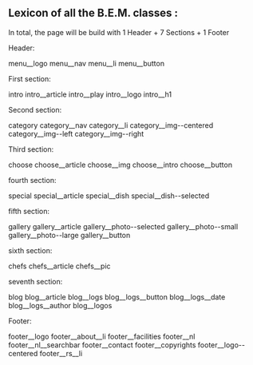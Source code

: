 ## Lexicon of all the B.E.M. classes :

In total, the page will be build with 1 Header + 7 Sections + 1 Footer

Header: 

menu__logo
menu__nav
menu__li
menu__button

First section: 

intro
intro__article
intro__play
intro__logo
intro__h1

Second section: 

category
category__nav
category__li
category__img--centered
category__img--left
category__img--right

Third section:

choose
choose__article
choose__img
choose__intro
choose__button

fourth section:

special
special__article
special__dish
special__dish--selected

fifth section:

gallery
gallery__article
gallery__photo--selected
gallery__photo--small
gallery__photo--large
gallery__button

sixth section:

chefs
chefs__article
chefs__pic

seventh section:

blog
blog__article
blog__logs
blog__logs__button
blog__logs__date
blog__logs__author
blog__logos

Footer:

footer__logo
footer__about__li
footer__facilities
footer__nl
footer__nl__searchbar
footer__contact
footer__copyrights
footer__logo--centered
footer__rs__li